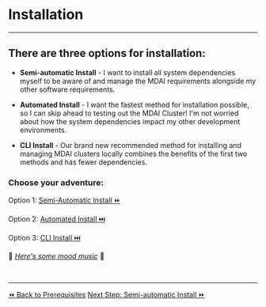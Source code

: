 # Installation
----
## There are three options for installation:

- __Semi-automatic Install__ - I want to install all system dependencies myself to be aware of and manage the MDAI requirements alongside my other software requirements.

- __Automated Install__ - I want the fastest method for installation possible, so I can skip ahead to testing out the MDAI Cluster! I'm not worried about how the system dependencies impact my other development environments.

- __CLI Install__ - Our brand new recommended method for installing and managing MDAI clusters locally combines the benefits of the first two methods and has fewer dependencies.
### Choose your adventure:

Option 1: <a href="./semiautomated-install.md">Semi-Automatic Install ⏩</a>

Option 2: <a href="./automated-install.md">Automated Install ⏭️</a>

Option 3: <a href="./cli-install.md">CLI Install ⏭️</a>



🎵 *[Here's some mood music](https://youtu.be/6iuGp9gUeNk?feature=shared&t=15)* 🎵

<br />

----

  <span class="left"><a href="./prerequisites.md">⏪ Back to Prerequisites</a></span>
  <span class="right"><a href="./semiautomated-install.md">Next Step: Semi-automatic Install ⏩</a></span>
